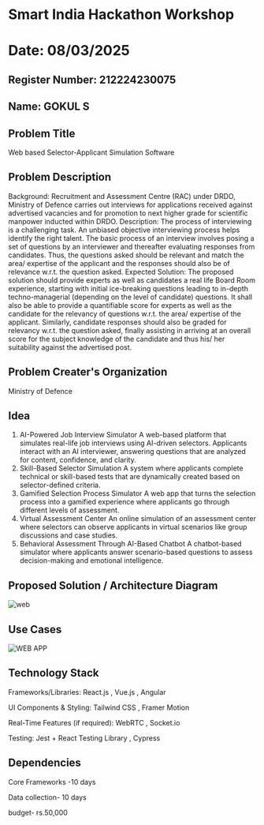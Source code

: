 # Smart India Hackathon Workshop
# Date: 08/03/2025
## Register Number: 212224230075
## Name: GOKUL S
## Problem Title
Web based Selector-Applicant Simulation Software
## Problem Description
Background: Recruitment and Assessment Centre (RAC) under DRDO, Ministry of Defence carries out interviews for applications received against advertised vacancies and for promotion to next higher grade for scientific manpower inducted within DRDO. Description: The process of interviewing is a challenging task. An unbiased objective interviewing process helps identify the right talent. The basic process of an interview involves posing a set of questions by an interviewer and thereafter evaluating responses from candidates. Thus, the questions asked should be relevant and match the area/ expertise of the applicant and the responses should also be of relevance w.r.t. the question asked. Expected Solution: The proposed solution should provide experts as well as candidates a real life Board Room experience, starting with initial ice-breaking questions leading to in-depth techno-managerial (depending on the level of candidate) questions. It shall also be able to provide a quantifiable score for experts as well as the candidate for the relevancy of questions w.r.t. the area/ expertise of the applicant. Similarly, candidate responses should also be graded for relevancy w.r.t. the question asked, finally assisting in arriving at an overall score for the subject knowledge of the candidate and thus his/ her suitability against the advertised post.

## Problem Creater's Organization
Ministry of Defence

## Idea
1. AI-Powered Job Interview Simulator
A web-based platform that simulates real-life job interviews using AI-driven selectors. Applicants interact with an AI interviewer, answering questions that are analyzed for content, confidence, and clarity.
2. Skill-Based Selector Simulation
A system where applicants complete technical or skill-based tests that are dynamically created based on selector-defined criteria.
3. Gamified Selection Process Simulator
A web app that turns the selection process into a gamified experience where applicants go through different levels of assessment.
4. Virtual Assessment Center
An online simulation of an assessment center where selectors can observe applicants in virtual scenarios like group discussions and case studies.
5. Behavioral Assessment Through AI-Based Chatbot
A chatbot-based simulator where applicants answer scenario-based questions to assess decision-making and emotional intelligence.
## Proposed Solution / Architecture Diagram

![web](https://github.com/user-attachments/assets/fb2e4fe5-697f-4450-80eb-896ee4407b68)


## Use Cases

![WEB APP](https://github.com/user-attachments/assets/1efa4bb2-f10d-4171-8ae2-9d878f19cfb9)

## Technology Stack
Frameworks/Libraries:
  React.js , Vue.js , Angular  

UI Components & Styling:
  Tailwind CSS , Framer Motion

Real-Time Features (if required):
  WebRTC , Socket.io
  
Testing:
Jest + React Testing Library , Cypress 
## Dependencies
Core Frameworks -10 days

Data collection- 10 days

budget- rs.50,000
